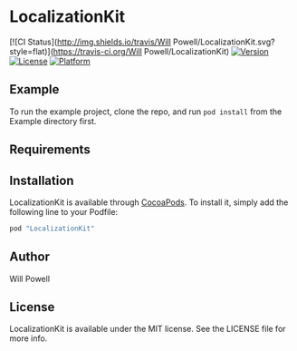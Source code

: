 # LocalizationKit

[![CI Status](http://img.shields.io/travis/Will Powell/LocalizationKit.svg?style=flat)](https://travis-ci.org/Will Powell/LocalizationKit)
[![Version](https://img.shields.io/cocoapods/v/LocalizationKit.svg?style=flat)](http://cocoapods.org/pods/LocalizationKit)
[![License](https://img.shields.io/cocoapods/l/LocalizationKit.svg?style=flat)](http://cocoapods.org/pods/LocalizationKit)
[![Platform](https://img.shields.io/cocoapods/p/LocalizationKit.svg?style=flat)](http://cocoapods.org/pods/LocalizationKit)

## Example

To run the example project, clone the repo, and run `pod install` from the Example directory first.

## Requirements

## Installation

LocalizationKit is available through [CocoaPods](http://cocoapods.org). To install
it, simply add the following line to your Podfile:

```ruby
pod "LocalizationKit"
```

## Author

Will Powell

## License

LocalizationKit is available under the MIT license. See the LICENSE file for more info.
